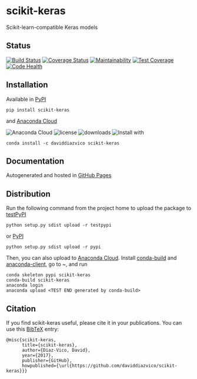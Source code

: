 # scikit-keras
Scikit-learn-compatible Keras models

## Status
[![Build Status](https://travis-ci.org/daviddiazvico/scikit-keras.svg?branch=master)](https://travis-ci.org/daviddiazvico/scikit-keras)
[![Coverage Status](https://coveralls.io/repos/github/daviddiazvico/scikit-keras/badge.svg)](https://coveralls.io/github/daviddiazvico/scikit-keras)
[![Maintainability](https://api.codeclimate.com/v1/badges/a37c9ee152b41a0cb577/maintainability)](https://codeclimate.com/github/daviddiazvico/scikit-keras/maintainability)
[![Test Coverage](https://api.codeclimate.com/v1/badges/a37c9ee152b41a0cb577/test_coverage)](https://codeclimate.com/github/daviddiazvico/scikit-keras/test_coverage)
[![Code Health](https://landscape.io/github/daviddiazvico/scikit-keras/master/landscape.svg?style=flat)](https://landscape.io/github/daviddiazvico/scikit-keras/master)

## Installation
Available in [PyPI](https://pypi.python.org/pypi?:action=display&name=scikit-keras)
```
pip install scikit-keras
```
and [Anaconda Cloud](https://anaconda.org/daviddiazvico/scikit-keras)

![Anaconda Cloud](https://anaconda.org/daviddiazvico/scikit-keras/badges/version.svg)
![license](https://anaconda.org/daviddiazvico/scikit-keras/badges/license.svg)
![downloads](https://anaconda.org/daviddiazvico/scikit-keras/badges/downloads.svg)
![Install with](https://anaconda.org/daviddiazvico/scikit-keras/badges/installer/conda.svg)
```
conda install -c daviddiazvico scikit-keras
```

## Documentation
Autogenerated and hosted in [GitHub Pages](https://daviddiazvico.github.io/scikit-keras/)

## Distribution
Run the following command from the project home to upload the package to [testPyPI](https://testpypi.python.org/)
```
python setup.py sdist upload -r testpypi
```
or [PyPI](https://pypi.python.org/)
```
python setup.py sdist upload -r pypi
```
Then, you can also upload to [Anaconda Cloud](https://anaconda.org/). Install [conda-build](https://anaconda.org/anaconda/conda-build) and [anaconda-client](https://anaconda.org/anaconda/anaconda-client), go to ~, and run
```
conda skeleton pypi scikit-keras
conda-build scikit-keras
anaconda login
anaconda upload <TEST END generated by conda-build>
```

## Citation
If you find scikit-keras useful, please cite it in your publications. You can use this [BibTeX](http://www.bibtex.org/) entry:
```
@misc{scikit-keras,
      title={scikit-keras},
      author={Diaz-Vico, David},
      year={2017},
      publisher={GitHub},
      howpublished={\url{https://github.com/daviddiazvico/scikit-keras}}}
```